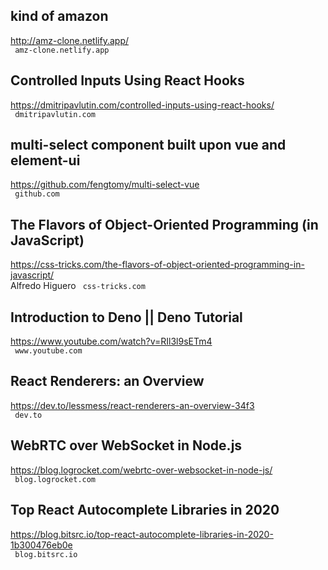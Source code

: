 ## kind of amazon  
http://amz-clone.netlify.app/  
 ` amz-clone.netlify.app`
  

## Controlled Inputs Using React Hooks  
https://dmitripavlutin.com/controlled-inputs-using-react-hooks/  
 ` dmitripavlutin.com`
  

## multi-select component built upon vue and element-ui  
https://github.com/fengtomy/multi-select-vue  
 ` github.com`
  

## The Flavors of Object-Oriented Programming (in JavaScript)  
https://css-tricks.com/the-flavors-of-object-oriented-programming-in-javascript/  
Alfredo Higuero ` css-tricks.com`
  

## Introduction to Deno || Deno Tutorial  
https://www.youtube.com/watch?v=RIl3l9sETm4  
 ` www.youtube.com`
  

## React Renderers: an Overview  
https://dev.to/lessmess/react-renderers-an-overview-34f3  
 ` dev.to`
  

## WebRTC over WebSocket in Node.js  
https://blog.logrocket.com/webrtc-over-websocket-in-node-js/  
 ` blog.logrocket.com`
  

## Top React Autocomplete Libraries in 2020  
https://blog.bitsrc.io/top-react-autocomplete-libraries-in-2020-1b300476eb0e  
 ` blog.bitsrc.io`
  

